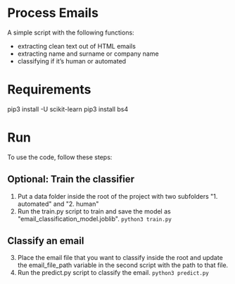 # Process Emails
A simple script with the following functions:
- extracting clean text out of HTML emails
- extracting name and surname or company name
- classifying if it’s human or automated
 

# Requirements 
pip3 install -U scikit-learn
pip3 install bs4


# Run
To use the code, follow these steps:

## Optional: Train the classifier
1. Put a data folder inside the root of the project with two subfolders "1. automated" and "2. human"
1. Run the train.py script to train and save the model as "email_classification_model.joblib".
   `python3 train.py`

## Classify an email
3. Place the email file that you want to classify inside the root and update the email_file_path variable in the second script with the path to that file.
4. Run the predict.py script to classify the email.
   `python3 predict.py`
